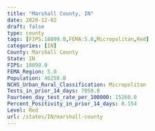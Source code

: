 ```yaml
---
title: "Marshall County, IN"
date: 2020-12-02
draft: false
type: county
tags: [FIPS:18099.0,FEMA:5.0,Micropolitan,Red]
categories: [IN]
County: Marshall County
State: IN
FIPS: 18099.0
FEMA_Region: 5.0
Population: 46258.0
NCHS_Urban_Rural_Classification: Micropolitan
Tests_in_prior_14_days: 7059.0
Fourteen_day_test_rate_per_100000: 15260.0
Percent_Positivity_in_prior_14_days: 0.154
Level: Red
url: /states/IN/marshall-county
---
```



